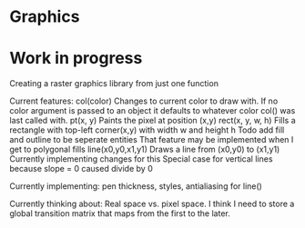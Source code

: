 # Graphics
# Work in progress

Creating a raster graphics library from just one function

Current features:
col(color)
	Changes to current color to draw with. If no color argument is passed
	to an object it defaults to whatever color col() was last called with.
pt(x, y)
	Paints the pixel at position (x,y)
rect(x, y, w, h)
	Fills a rectangle with top-left corner(x,y) with width w and height h
	Todo add fill and outline to be seperate entities
	That feature may be implemented when I get to polygonal fills
line(x0,y0,x1,y1)
	Draws a line from (x0,y0) to (x1,y1)
	Currently implementing changes for this
	Special case for vertical lines because slope = 0 caused divide by 0

Currently implementing:
pen thickness, styles, antialiasing for line()

Currently thinking about:
Real space vs. pixel space. I think I need to store a global transition matrix that maps from the first to the later. 


